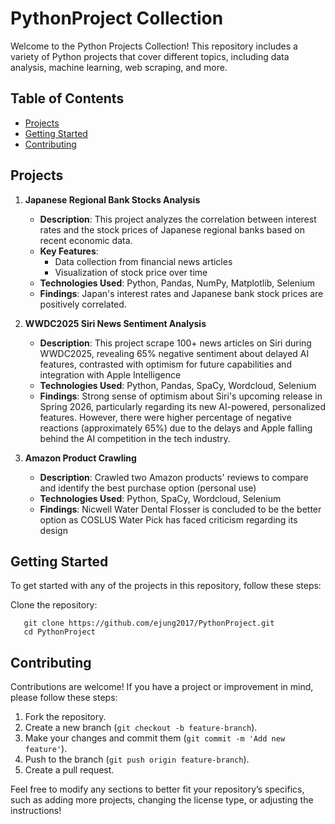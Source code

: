 # PythonProject Collection

Welcome to the Python Projects Collection! This repository includes a variety of Python projects that cover different topics, including data analysis, machine learning, web scraping, and more. 

## Table of Contents

- [Projects](#projects)
- [Getting Started](#getting-started)
- [Contributing](#contributing)

## Projects

1. **Japanese Regional Bank Stocks Analysis**
   - **Description**: This project analyzes the correlation between interest rates and the stock prices of Japanese regional banks based on recent economic data.
   - **Key Features**:
     - Data collection from financial news articles
     - Visualization of stock price over time
   - **Technologies Used**: Python, Pandas, NumPy, Matplotlib, Selenium
   - **Findings**: Japan's interest rates and Japanese bank stock prices are positively correlated.

2. **WWDC2025 Siri News Sentiment Analysis**
   - **Description**: This project scrape 100+ news articles on Siri during WWDC2025, revealing 65% negative sentiment about delayed AI features, contrasted with optimism for future capabilities and integration with Apple Intelligence
   - **Technologies Used**: Python, Pandas, SpaCy, Wordcloud, Selenium
   - **Findings**: Strong sense of optimism about Siri's upcoming release in Spring 2026, particularly regarding its new AI-powered, personalized features. However, there were higher percentage of negative reactions (approximately 65%) due to the delays and Apple falling behind the AI competition in the tech industry. 

3. **Amazon Product Crawling**
   - **Description**: Crawled two Amazon products' reviews to compare and identify the best purchase option (personal use)  
   - **Technologies Used**: Python, SpaCy, Wordcloud, Selenium
   - **Findings**: Nicwell Water Dental Flosser is concluded to be the better option as COSLUS Water Pick has faced criticism regarding its design


## Getting Started

To get started with any of the projects in this repository, follow these steps:

Clone the repository:
```
   git clone https://github.com/ejung2017/PythonProject.git
   cd PythonProject
```

## Contributing
Contributions are welcome! If you have a project or improvement in mind, please follow these steps:

1. Fork the repository.
2. Create a new branch (```git checkout -b feature-branch```).
3. Make your changes and commit them (```git commit -m 'Add new feature'```).
4. Push to the branch (```git push origin feature-branch```).
5. Create a pull request.


Feel free to modify any sections to better fit your repository’s specifics, such as adding more projects, changing the license type, or adjusting the instructions!
